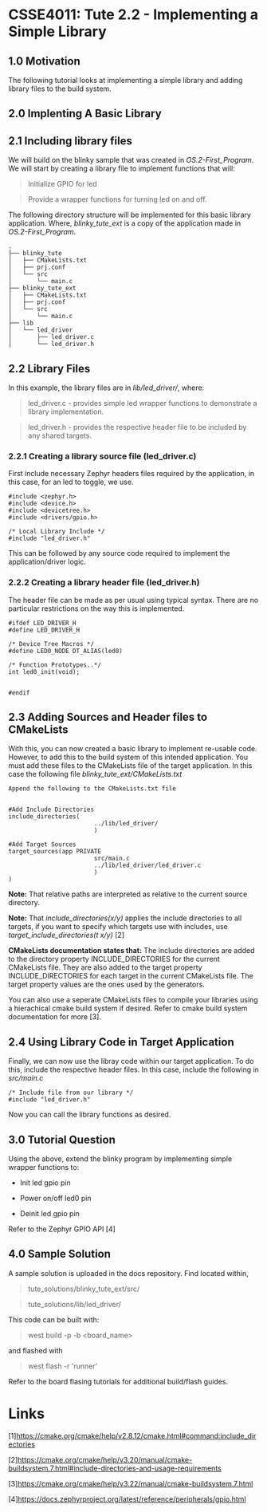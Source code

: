 # CSSE4011: Tute 2.2 - Implementing a Simple Library

## **1.0 Motivation**

The following tutorial looks at implementing a simple library and adding library files to the build system. 

## **2.0 Implenting A Basic Library**

## 2.1 Including library files

We will build on the blinky sample that was created in *OS.2-First_Program*. We will start by creating a library file to implement functions that will:
> Initialize GPIO for led

> Provide a wrapper functions for turning led on and off.

The following directory structure will be implemented for this basic library application. Where, *blinky_tute_ext* is a copy of the application made in *OS.2-First_Program*. 

```shell
.
├── blinky_tute
│   ├── CMakeLists.txt
│   ├── prj.conf
│   └── src
│       └── main.c
├── blinky_tute_ext
│   ├── CMakeLists.txt
│   ├── prj.conf
│   └── src
│       └── main.c
├── lib
│   └── led_driver
│       ├── led_driver.c
│       └── led_driver.h
```
## 2.2 Library Files

In this example, the library files are in *lib/led_driver/*, where:
> led_driver.c - provides simple led wrapper functions to demonstrate a library implementation.


> led_driver.h - provides the respective header file to be included by any shared targets. 

### 2.2.1 Creating a library source file (led_driver.c)

First include necessary Zephyr headers files required by the application, in this case, for an led to toggle, we use. 

```
#include <zephyr.h>
#include <device.h>
#include <devicetree.h>
#include <drivers/gpio.h>

/* Local Library Include */
#include "led_driver.h"
```
This can be followed by any source code required to implement the application/driver logic. 

### 2.2.2 Creating a library header file (led_driver.h)

The header file can be made as per usual using typical syntax. There are no particular restrictions on the way this is implemented. 

```
#ifdef LED_DRIVER_H
#define LED_DRIVER_H

/* Device Tree Macros */
#define LED0_NODE DT_ALIAS(led0)

/* Function Prototypes..*/
int led0_init(void);


#endif
```

## 2.3 Adding Sources and Header files to CMakeLists

With this, you can now created a basic library to implement re-usable code. However, to add this to the build system of this intended application. You must add these files to the CMakeLists file of the target application. In this case the following file  *blinky_tute_ext/CMakeLists.txt*

```
Append the following to the CMakeLists.txt file


#Add Include Directories
include_directories(
                        ../lib/led_driver/
                        )

#Add Target Sources
target_sources(app PRIVATE
                        src/main.c
                        ../lib/led_driver/led_driver.c
                        )
)
```

**Note:** That relative paths are interpreted as relative to the current source directory. 

**Note:** That *include_directories(x/y)* applies the include directories to all targets, if you want to specify which targets use with includes, use *target_include_directories(t x/y)* [2]

**CMakeLists documentation states that:** The include directories are added to the directory property INCLUDE_DIRECTORIES for the current CMakeLists file. They are also added to the target property INCLUDE_DIRECTORIES for each target in the current CMakeLists file. The target property values are the ones used by the generators.

You can also use a seperate CMakeLists files to compile your libraries using a hierachical cmake build system if desired. Refer to cmake build system documentation for more [3].

## 2.4 Using Library Code in Target Application

Finally, we can now use the libray code within our target application. To do this, include the respective header files. In this case, include the following in *src/main.c*

```
/* Include file from our library */
#include "led_driver.h"
```

Now you can call the library functions as desired. 

## **3.0 Tutorial Question**
Using the above, extend the blinky program by implementing simple wrapper functions to:
* Init led gpio pin

* Power on/off led0 pin

* Deinit led gpio pin

Refer to the Zephyr GPIO API [4]

## **4.0 Sample Solution**


A sample solution is uploaded in the docs repository. Find located within,

> tute_solutions/blinky_tute_ext/src/

> tute_solutions/lib/led_driver/

This code can be built with:

> west build -p -b <board_name>

and flashed with

> west flash -r 'runner'

Refer to the board flasing tutorials for additional build/flash guides.


# Links
[1]https://cmake.org/cmake/help/v2.8.12/cmake.html#command:include_directories

[2]https://cmake.org/cmake/help/v3.20/manual/cmake-buildsystem.7.html#include-directories-and-usage-requirements

[3]https://cmake.org/cmake/help/v3.22/manual/cmake-buildsystem.7.html

[4]https://docs.zephyrproject.org/latest/reference/peripherals/gpio.html